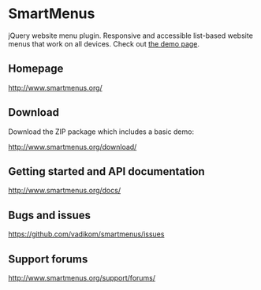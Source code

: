 # SmartMenus

jQuery website menu plugin. Responsive and accessible list-based website menus that work on all devices.
Check out [the demo page](http://vadikom.github.io/smartmenus/src/demo/).

## Homepage

http://www.smartmenus.org/

## Download

Download the ZIP package which includes a basic demo:

http://www.smartmenus.org/download/

## Getting started and API documentation

http://www.smartmenus.org/docs/

## Bugs and issues

https://github.com/vadikom/smartmenus/issues

## Support forums

http://www.smartmenus.org/support/forums/